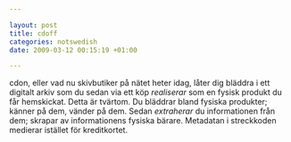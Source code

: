 ```yaml
--- 

layout: post
title: cdoff 
categories: notswedish
date: 2009-03-12 00:15:19 +01:00 

---
```


cdon, eller vad nu skivbutiker på nätet heter idag, låter dig bläddra i ett digitalt arkiv som du sedan via ett köp *realiserar* som en fysisk produkt du får hemskickat. Detta är tvärtom. Du bläddrar bland fysiska produkter; känner på dem, vänder på dem. Sedan *extraherar* du informationen från dem; skrapar av informationens fysiska bärare. Metadatan i streckkoden medierar istället för kreditkortet. 